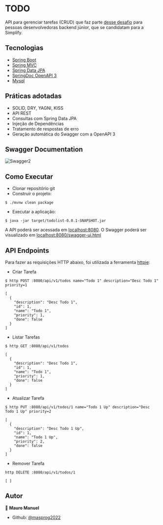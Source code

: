 <h1 align="left">
  TODO
</h1>

API para gerenciar tarefas (CRUD) que faz parte [desse desafio](https://github.com/simplify-liferay/desafio-junior-backend-simplify) para pessoas desenvolvedoras backend júnior, que se candidatam para a Simplify.

## Tecnologias
 
- [Spring Boot](https://spring.io/projects/spring-boot)
- [Spring MVC](https://docs.spring.io/spring-framework/reference/web/webmvc.html)
- [Spring Data JPA](https://spring.io/projects/spring-data-jpa)
- [SpringDoc OpenAPI 3](https://springdoc.org/v2/#spring-webflux-support)
- [Mysql](https://dev.mysql.com/downloads/)


## Práticas adotadas

- SOLID, DRY, YAGNI, KISS
- API REST
- Consultas com Spring Data JPA
- Injeção de Dependências
- Tratamento de respostas de erro
- Geração automática do Swagger com a OpenAPI 3

## Swagger Documentation

![Swagger2](https://github.com/masprog2022/gest-recursos-sqmc/assets/89852935/5efdf865-490f-48fa-bfa4-4e3f3c812779)

## Como Executar

- Clonar repositório git
- Construir o projeto:
```
$ ./mvnw clean package
```
- Executar a aplicação:
```
$ java -jar target/todolist-0.0.1-SNAPSHOT.jar
```

A API poderá ser acessada em [localhost:8080](http://localhost:8080).
O Swagger poderá ser visualizado em [localhost:8080/swagger-ui.html](http://localhost:8080/swagger-ui.html)

## API Endpoints

Para fazer as requisições HTTP abaixo, foi utilizada a ferramenta [httpie](https://httpie.io):

- Criar Tarefa 
```
$ http POST :8080/api/v1/todos name="Todo 1" description="Desc Todo 1" priority=1

[
  {
    "description": "Desc Todo 1",
    "id": 1,
    "name": "Todo 1",
    "priority": 1,
    "done": false
  }
]
```

- Listar Tarefas
```
$ http GET :8080/api/v1/todos

[
  {
    "description": "Desc Todo 1",
    "id": 1,
    "name": "Todo 1",
    "priority": 1,
    "done": false
  }
]
```

- Atualizar Tarefa
```
$ http PUT :8080/api/v1/todos/1 name="Todo 1 Up" description="Desc Todo 1 Up" priority=2

[
  {
    "description": "Desc Todo 1 Up",
    "id": 1,
    "name": "Todo 1 Up",
    "priority": 2,
    "done": false
  }
]
```

- Remover Tarefa
```
http DELETE :8080/api/v1/todos/1

[ ]

```

## Autor

👤 **Mauro Manuel**

* Github: [@masprog2022](https://github.com/masprog2022)
